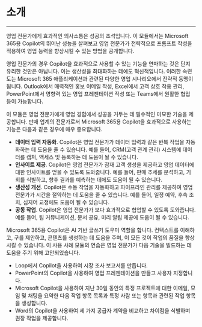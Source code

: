 
# 소개
---
영업 전문가에게 효과적인 의사소통은 성공의 초석입니다. 이 모듈에서는 Microsoft 365용 Copilot의 뛰어난 성능을 살펴보고 영업 전문가가 전략적으로 프롬프트 작성을 적용하여 영업 능력을 향상시킬 수 있는 방법을 공개합니다.

영업 전문가의 경우 Copilot을 효과적으로 사용할 수 있는 기능을 연마하는 것은 단지 유리한 것만은 아닙니다. 이는 생산성을 최대화하는 데에도 혁신적입니다. 이러한 숙련도는 Microsoft 365 애플리케이션과 관련된 다양한 영업 시나리오에서 전략적 동맹이 됩니다. Outlook에서 매력적인 홍보 이메일 작성, Excel에서 고객 상호 작용 관리, PowerPoint에서 영향력 있는 영업 프레젠테이션 작성 또는 Teams에서 원활한 협업 등이 가능합니다.<br>

이 모듈은 영업 전문가에게 영업 경험에서 성공을 거두는 데 필수적인 미묘한 기술을 제공합니다. 판매 업계의 전문가로서 Microsoft 365용 Copilot을 효과적으로 사용하는 기능은 다음과 같은 경우에 매우 중요합니다.

 -  **데이터 입력 자동화**. Copilot은 영업 전문가가 데이터 입력과 같은 반복 작업을 자동화하는 데 도움을 줄 수 있습니다. 예를 들어, CRM(고객 관계 관리) 시스템에 데이터를 캡처, 액세스 및 등록하는 데 도움이 될 수 있습니다.<br>
 -  **인사이트 제공**. Copilot은 영업 전문가가 잠재 고객 생성을 제공하고 영업 데이터에 대한 인사이트를 얻을 수 있도록 도와줍니다. 예를 들어, 판매 추세를 분석하고, 기회를 식별하고, 향후 결과를 예측하는 데에도 도움이 될 수 있습니다.<br>
 -  **생산성 개선**. Copilot은 수동 작업을 자동화하고 파이프라인 관리를 제공하여 영업 전문가가 시간을 절약하는 데 도움을 줄 수 있습니다. 예를 들어, 일정 예약, 후속 조치, 심지어 교정에도 도움이 될 수 있습니다.<br>
 -  **공동 작업**. Copilot은 영업 전문가가 보다 효과적으로 협업할 수 있도록 도와줍니다. 예를 들어, 팀 커뮤니케이션, 문서 공유, 미리 알림 제공에 도움이 될 수 있습니다.

Microsoft 365용 Copilot은 AI 기반 글쓰기 도우미 역할을 합니다. 컨텍스트를 이해하고, 구를 제안하고, 콘텐츠를 생성하는 데 도움을 주며, 이 모든 것이 작업의 품질을 향상시킬 수 있습니다. 이 사용 사례 모듈의 연습은 영업 전문가가 다음 기술을 빌드하는 데 도움을 주기 위해 고안되었습니다.<br>

 -  Loop에서 Copilot을 사용하여 시장 조사 보고서를 만듭니다.
 -  PowerPoint의 Copilot을 사용하여 영업 프레젠테이션을 만들고 사용자 지정합니다.
 -  Microsoft Copilot을 사용하여 지난 30일 동안의 특정 프로젝트에 대한 이메일, 모임 및 채팅을 요약한 다음 작업 항목 목록과 특정 사람 또는 항목과 관련된 작업 항목을 생성합니다.
 -  Word의 Copilot을 사용하여 세 가지 공급자 계약을 비교하고 차이점을 식별하며 권장 작업을 제공합니다.
